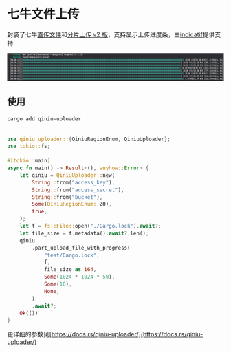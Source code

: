 # 七牛文件上传

封装了七牛[直传文件](https://developer.qiniu.com/kodo/1312/upload)和[分片上传 v2 版](https://developer.qiniu.com/kodo/6364/multipartupload-interface)，支持显示上传进度条，由[indicatif](https://crates.io/crates/indicatif)提供支持.

![](./snapshot.png)

## 使用

```
cargo add qiniu-uploader
```

```rust

use qiniu_uploader::{QiniuRegionEnum, QiniuUploader};
use tokio::fs;

#[tokio::main]
async fn main() -> Result<(), anyhow::Error> {
    let qiniu = QiniuUploader::new(
        String::from("access_key"),
        String::from("access_secret"),
        String::from("bucket"),
        Some(QiniuRegionEnum::Z0),
        true,
    );
    let f = fs::File::open("./Cargo.lock").await?;
    let file_size = f.metadata().await?.len();
    qiniu
        .part_upload_file_with_progress(
            "test/Cargo.lock",
            f,
            file_size as i64,
            Some(1024 * 1024 * 50),
            Some(10),
            None,
        )
        .await?;
    Ok(())
}
```

更详细的参数见[https://docs.rs/qiniu-uploader/](https://docs.rs/qiniu-uploader/)
